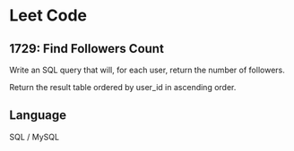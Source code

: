 # Leet Code

## 1729: Find Followers Count

Write an SQL query that will, for each user, return the number of followers.

Return the result table ordered by user_id in ascending order.

## Language
SQL / MySQL
